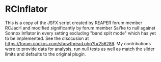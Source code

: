 # RCInflator

This is a copy of the JSFX script created by REAPER forum member RCJacH and modified significantly by forum member Sai'ke to null against Sonnox Inflator in every setting excluding "band split mode" which has yet to be implemented. See the disccusion at https://forum.cockos.com/showthread.php?t=256286. My contributions were to provide data for analysis, run null tests as well as match the slider limits and defaults to the original plugin.
